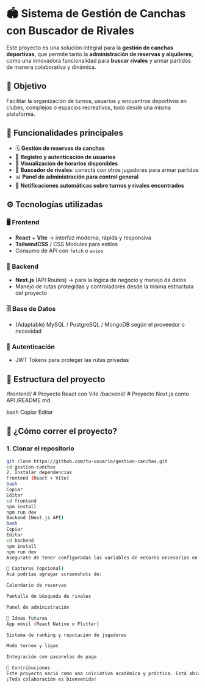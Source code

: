# 🏟️ Sistema de Gestión de Canchas con Buscador de Rivales

Este proyecto es una solución integral para la **gestión de canchas deportivas**, que permite tanto la **administración de reservas y alquileres**, como una innovadora funcionalidad para **buscar rivales** y armar partidos de manera colaborativa y dinámica.

## 🎯 Objetivo

Facilitar la organización de turnos, usuarios y encuentros deportivos en clubes, complejos o espacios recreativos, todo desde una misma plataforma.

## 🧩 Funcionalidades principales

- 🗓️ **Gestión de reservas de canchas**
- 👤 **Registro y autenticación de usuarios**
- 📅 **Visualización de horarios disponibles**
- 🧠 **Buscador de rivales**: conectá con otros jugadores para armar partidos
- 📊 **Panel de administración para control general**
- 🔔 **Notificaciones automáticas sobre turnos y rivales encontrados**

## ⚙️ Tecnologías utilizadas

### 🖥️ Frontend
- **React** + **Vite** → interfaz moderna, rápida y responsiva
- **TailwindCSS** / CSS Modules para estilos
- Consumo de API con `fetch` o `axios`

### 🔧 Backend
- **Next.js** (API Routes) → para la lógica de negocio y manejo de datos
- Manejo de rutas protegidas y controladores desde la misma estructura del proyecto

### 🗄️ Base de Datos
- (Adaptable) MySQL / PostgreSQL / MongoDB según el proveedor o necesidad

### 🔐 Autenticación
- JWT Tokens para proteger las rutas privadas

## 📂 Estructura del proyecto

/frontend/ # Proyecto React con Vite /backend/ # Proyecto Next.js como API /README.md

bash
Copiar
Editar

## 🚀 ¿Cómo correr el proyecto?

### 1. Clonar el repositorio

```bash
git clone https://github.com/tu-usuario/gestion-canchas.git
cd gestion-canchas
2. Instalar dependencias
Frontend (React + Vite)
bash
Copiar
Editar
cd frontend
npm install
npm run dev
Backend (Next.js API)
bash
Copiar
Editar
cd backend
npm install
npm run dev
Asegurate de tener configuradas las variables de entorno necesarias en un archivo .env.

📸 Capturas (opcional)
Acá podrías agregar screenshots de:

Calendario de reservas

Pantalla de búsqueda de rivales

Panel de administración

🧠 Ideas futuras
App móvil (React Native o Flutter)

Sistema de ranking y reputación de jugadores

Modo torneo y ligas

Integración con pasarelas de pago

🤝 Contribuciones
Este proyecto nació como una iniciativa académica y práctica. Está abierto a sugerencias, mejoras y nuevas funcionalidades.
¡Toda colaboración es bienvenida!
